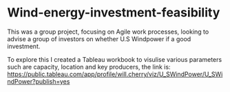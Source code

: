 # Wind-energy-investment-feasibility

This was a group project, focusing on Agile work processes, looking to advise a group of investors on whether U.S Windpower if a good investment.

To explore this I created a Tableau workbook to visulise various parameters such are capacity, location and key producers, the link is: https://public.tableau.com/app/profile/will.cherry/viz/U_SWindPower/U_SWindPower?publish=yes
